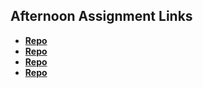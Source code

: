 ## Afternoon Assignment Links

* **[Repo](https://github.com/ArrMata/bcw-2023summer-mvcintro)**
* **[Repo](https://github.com/ArrMata/bcw-2023summer-vendr)**
* **[Repo](https://github.com/ArrMata/bcw-2023summer-gregslist)**
* **[Repo](https://github.com/ArrMata/bcw-2023summer-fruitsalad)**
